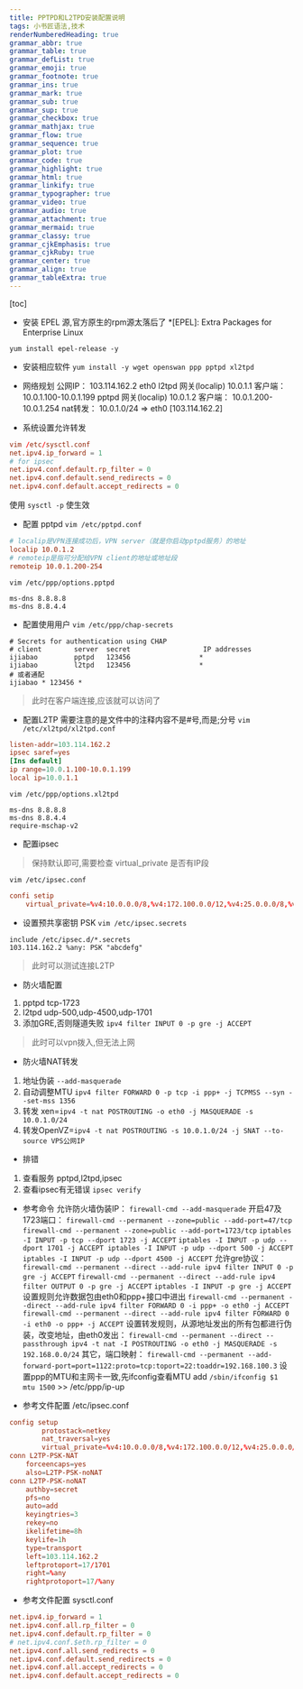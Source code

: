 ```yaml
---
title: PPTPD和L2TPD安装配置说明
tags: 小书匠语法,技术
renderNumberedHeading: true
grammar_abbr: true
grammar_table: true
grammar_defList: true
grammar_emoji: true
grammar_footnote: true
grammar_ins: true
grammar_mark: true
grammar_sub: true
grammar_sup: true
grammar_checkbox: true
grammar_mathjax: true
grammar_flow: true
grammar_sequence: true
grammar_plot: true
grammar_code: true
grammar_highlight: true
grammar_html: true
grammar_linkify: true
grammar_typographer: true
grammar_video: true
grammar_audio: true
grammar_attachment: true
grammar_mermaid: true
grammar_classy: true
grammar_cjkEmphasis: true
grammar_cjkRuby: true
grammar_center: true
grammar_align: true
grammar_tableExtra: true
---
```


[toc]

- 安装 EPEL 源,官方原生的rpm源太落后了
*[EPEL]: Extra Packages for Enterprise Linux

`yum install epel-release -y`

- 安装相应软件
`yum install -y wget openswan ppp pptpd xl2tpd`

- 网络规划
公网IP： 103.114.162.2 eth0
l2tpd 网关(localip) 10.0.1.1    客户端： 10.0.1.100-10.0.1.199
pptpd 网关(localip) 10.0.1.2    客户端： 10.0.1.200-10.0.1.254
nat转发： 10.0.1.0/24 => eth0 \[103.114.162.2]

- 系统设置允许转发
``` sysctl.conf
vim /etc/sysctl.conf
net.ipv4.ip_forward = 1
# for ipsec
net.ipv4.conf.default.rp_filter = 0
net.ipv4.conf.default.send_redirects = 0
net.ipv4.conf.default.accept_redirects = 0
```
使用 `sysctl -p` 使生效

- 配置 pptpd
`vim /etc/pptpd.conf`
```pptpd.conf
# localip是VPN连接成功后，VPN server（就是你启动pptpd服务）的地址
localip 10.0.1.2
# remoteip是指可分配给VPN client的地址或地址段
remoteip 10.0.1.200-254
```
`vim /etc/ppp/options.pptpd`
```options.pptpd
ms-dns 8.8.8.8
ms-dns 8.8.4.4
```

- 配置使用用户
`vim /etc/ppp/chap-secrets`
```chap-secrets
# Secrets for authentication using CHAP
# client        server  secret                  IP addresses
ijiabao         pptpd   123456                 *
ijiabao         l2tpd   123456                 *
# 或者通配
ijiabao * 123456 *
```

> 此时在客户端连接,应该就可以访问了

- 配置L2TP
需要注意的是文件中的注释内容不是#号,而是;分号
`vim /etc/xl2tpd/xl2tpd.conf`
```xl2tpd.conf
listen-addr=103.114.162.2
ipsec saref=yes
[Ins default]
ip range=10.0.1.100-10.0.1.199
local ip=10.0.1.1
```
`vim /etc/ppp/options.xl2tpd`
```options.xl2tpd
ms-dns 8.8.8.8
ms-dns 8.8.4.4
require-mschap-v2
```

- 配置ipsec
> 保持默认即可,需要检查 virtual_private 是否有IP段

`vim /etc/ipsec.conf`
``` ipsec.conf
confi setip
	virtual_private=%v4:10.0.0.0/8,%v4:172.100.0.0/12,%v4:25.0.0.0/8,%v4:100.64.0.0/10,%v6:fd00::/8,%v6:fe80::/10
```

- 设置预共享密钥 PSK
`vim /etc/ipsec.secrets`
```ipsec.secrets
include /etc/ipsec.d/*.secrets
103.114.162.2 %any: PSK "abcdefg"
```

> 此时可以测试连接L2TP

- 防火墙配置

1. pptpd tcp-1723
2. l2tpd udp-500,udp-4500,udp-1701
3. 添加GRE,否则隧道失败 `ipv4 filter INPUT 0 -p gre -j ACCEPT`

> 此时可以vpn拨入,但无法上网

- 防火墙NAT转发
1. 地址伪装 `--add-masquerade`
2. 自动调整MTU `ipv4 filter FORWARD 0 -p tcp -i ppp+ -j TCPMSS --syn --set-mss 1356`
3. 转发 xen=`ipv4 -t nat POSTROUTING -o eth0 -j MASQUERADE -s 10.0.1.0/24`
4. 转发OpenVZ=`ipv4 -t nat POSTROUTING -s 10.0.1.0/24 -j SNAT --to-source VPS公网IP`

- 排错
1. 查看服务 pptpd,l2tpd,ipsec
2. 查看ipsec有无错误 `ipsec verify`

- 参考命令
允许防火墙伪装IP：
`firewall-cmd --add-masquerade`
开启47及1723端口：
`firewall-cmd --permanent --zone=public --add-port=47/tcp`
`firewall-cmd --permanent --zone=public --add-port=1723/tcp`
`iptables -I INPUT -p tcp --dport 1723 -j ACCEPT`
`iptables -I INPUT -p udp --dport 1701 -j ACCEPT
iptables -I INPUT -p udp --dport 500 -j ACCEPT
iptables -I INPUT -p udp --dport 4500 -j ACCEPT`
允许gre协议：
`firewall-cmd --permanent --direct --add-rule ipv4 filter INPUT 0 -p gre -j ACCEPT`
`firewall-cmd --permanent --direct --add-rule ipv4 filter OUTPUT 0 -p gre -j ACCEPT`
`iptables -I INPUT -p gre -j ACCEPT`
设置规则允许数据包由eth0和ppp+接口中进出
`firewall-cmd --permanent --direct --add-rule ipv4 filter FORWARD 0 -i ppp+ -o eth0 -j ACCEPT`
`firewall-cmd --permanent --direct --add-rule ipv4 filter FORWARD 0 -i eth0 -o ppp+ -j ACCEPT`
设置转发规则，从源地址发出的所有包都进行伪装，改变地址，由eth0发出：
`firewall-cmd --permanent --direct --passthrough ipv4 -t nat -I POSTROUTING -o eth0 -j MASQUERADE -s 192.168.0.0/24`
其它，端口映射：
`firewall-cmd --permanent --add-forward-port=port=1122:proto=tcp:toport=22:toaddr=192.168.100.3`
设置ppp的MTU和主网卡一致,先ifconfig查看MTU
add `/sbin/ifconfig $1 mtu 1500` >> /etc/ppp/ip-up

- 参考文件配置 /etc/ipsec.conf
``` ipsec.conf
config setup
        protostack=netkey
        nat_traversal=yes
        virtual_private=%v4:10.0.0.0/8,%v4:172.100.0.0/12,%v4:25.0.0.0/8,%v4:100.64.0.0/10,%v6:fd00::/8,%v6:fe80::/10
conn L2TP-PSK-NAT
    forceencaps=yes
    also=L2TP-PSK-noNAT
conn L2TP-PSK-noNAT
    authby=secret
    pfs=no
    auto=add
    keyingtries=3
    rekey=no
    ikelifetime=8h
    keylife=1h
    type=transport
    left=103.114.162.2
    leftprotoport=17/1701
    right=%any
    rightprotoport=17/%any
```

- 参考文件配置 sysctl.conf
``` sysctl.conf
net.ipv4.ip_forward = 1
net.ipv4.conf.all.rp_filter = 0
net.ipv4.conf.default.rp_filter = 0
# net.ipv4.conf.$eth.rp_filter = 0
net.ipv4.conf.all.send_redirects = 0
net.ipv4.conf.default.send_redirects = 0
net.ipv4.conf.all.accept_redirects = 0
net.ipv4.conf.default.accept_redirects = 0
```